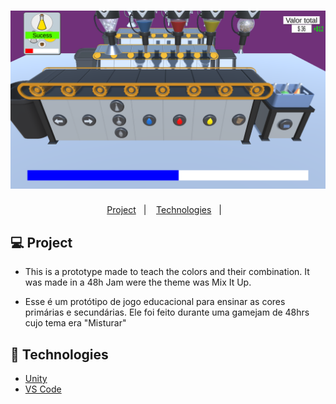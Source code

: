 <h1 align="center">
    <img alt="Imagem do projeto Mix It Up" title="Mix It Up" src="https://github.com/pedrosahel/MixItUp/blob/main/mixitup.png"/>
</h1>

<p align="center">
  <a href="#-project">Project</a>&nbsp;&nbsp;&nbsp;|&nbsp;&nbsp;&nbsp;
  <a href="#-technologies">Technologies</a>&nbsp;&nbsp;&nbsp;|&nbsp;&nbsp;&nbsp;
</p>

## 💻 Project
 
- This is a prototype made to teach the colors and their combination. It was made in a 48h Jam were the theme was Mix It Up.

- Esse é um protótipo de jogo educacional para ensinar as cores primárias e secundárias. Ele foi feito durante uma gamejam de 48hrs cujo tema era "Misturar"


## 🔧 Technologies

- [Unity](https://unity.com/)
- [VS Code](https://code.visualstudio.com/)
